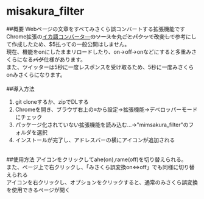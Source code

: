 # misakura_filter

##概要
Webページの文章をすべてみさくら誤コンバートする拡張機能です<br/>
Chrome拡張の<a href="https://chrome.google.com/webstore/detail/%E3%82%A4%E3%82%AB%E8%AA%9E%E3%82%B3%E3%83%B3%E3%83%90%E3%83%BC%E3%82%BF-for-chrome/pdhhbgpiiphbnnefiknaanfngjhbhidl?hl=ja">イカ語コンバータ―</a>~~のソースを丸ごとパクッて改変して~~参考にして作成したため、$5払っての一般公開はしません。<br/>
現在、機能をonにしたままリロードしたり、on→off→onなどにすると多重みさくらになる~~バグ~~仕様があります。<br/>
また、ツイッターは5秒に一度レスポンスを受け取るため、5秒に一度みさくらonみさくらになります。<br/>
<br/>
##導入方法
1. git cloneするか、zipでDLする
1. Chromeを開き、ブラウザ右上の≡から設定→拡張機能→デベロッパーモードにチェック
1. パッケージ化されていない拡張機能を読み込む...→"mimsakura_filter"のフォルダを選択
1. インストールが完了し、アドレスバーの横にアイコンが追加される
<br/>
##使用方法
アイコンをクリックしてahe(on),rame(off)を切り替えられる。<br/>
また、ページ上で右クリックし、「みさくら誤変換on⇔off」でも同様に切り替えられる<br/>
アイコンを右クリックし、オプションをクリックすると、通常のみさくら誤変換を使用できるページが開く<br/>

